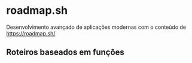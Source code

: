 # roadmap.sh

Desenvolvimento avançado de aplicações modernas com o conteúdo de https://roadmap.sh/.

## Roteiros baseados em funções


